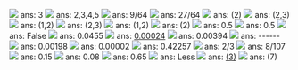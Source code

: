 ![](http://practice.eecs70.org/sets/set9/0.png) ans: 3
![](http://practice.eecs70.org/sets/set9/5.png) ans: 2,3,4,5
![](http://practice.eecs70.org/sets/set9/12.png) ans: 9/64
![](http://practice.eecs70.org/sets/set9/15.png) ans: 27/64
![](http://practice.eecs70.org/sets/set9/18.png) ans: (2)
![](http://practice.eecs70.org/sets/set9/23.png) ans: (2,3)
![](http://practice.eecs70.org/sets/set9/28.png) ans: (1,2)
![](http://practice.eecs70.org/sets/set9/33.png) ans: (2,3)
![](http://practice.eecs70.org/sets/set9/38.png) ans: (1,2)
![](http://practice.eecs70.org/sets/set9/43.png) ans: (2)
![](http://practice.eecs70.org/sets/set9/48.png) ans: 0.5
![](http://practice.eecs70.org/sets/set9/51.png) ans: 0.5
![](http://practice.eecs70.org/sets/set9/54.png) ans: False
![](http://practice.eecs70.org/sets/set9/58.png) ans: 0.0455
![](http://practice.eecs70.org/sets/set9/59.png) ans: [0.00024](https://math.stackexchange.com/questions/1819001/probability-of-being-dealt-four-of-a-kind-in-a-set-of-5-cards)
![](http://practice.eecs70.org/sets/set9/60.png) ans: 0.00394
![](http://practice.eecs70.org/sets/set9/61.png) ans: ------
![](http://practice.eecs70.org/sets/set9/62.png) ans: 0.00198
![](http://practice.eecs70.org/sets/set9/63.png) ans: 0.00002
![](http://practice.eecs70.org/sets/set9/64.png) ans: 0.42257
![](http://practice.eecs70.org/sets/set9/65.png) ans: 2/3
![](http://practice.eecs70.org/sets/set9/66.png) ans: 8/107
![](http://practice.eecs70.org/sets/set9/67.png) ans: 0.15
![](http://practice.eecs70.org/sets/set9/70.png) ans: 0.08
![](http://practice.eecs70.org/sets/set9/73.png) ans: 0.65
![](http://practice.eecs70.org/sets/set9/76.png) ans: Less
![](http://practice.eecs70.org/sets/set9/80.png) ans: [(3)](https://brilliant.org/discussions/thread/conditional-probability-bayes-theorem/)
![](http://practice.eecs70.org/sets/set9/89.png) ans: (7)

